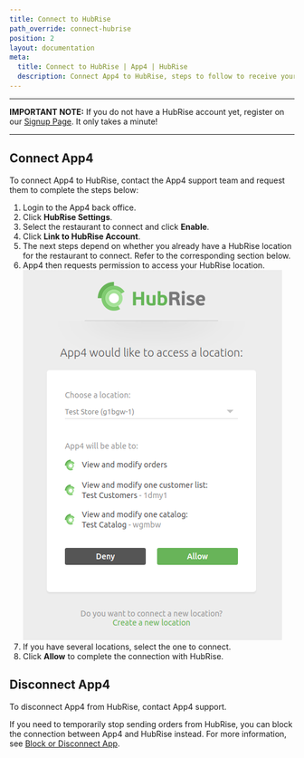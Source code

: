 ```yaml
---
title: Connect to HubRise
path_override: connect-hubrise
position: 2
layout: documentation
meta:
  title: Connect to HubRise | App4 | HubRise
  description: Connect App4 to HubRise, steps to follow to receive your App4 orders in your EPOS.
---
```


---

**IMPORTANT NOTE:** If you do not have a HubRise account yet, register on our [Signup Page](https://manager.hubrise.com/signup). It only takes a minute!

---

## Connect App4

To connect App4 to HubRise, contact the App4 support team and request them to complete the steps below:

1. Login to the App4 back office.
1. Click **HubRise Settings**.
1. Select the restaurant to connect and click **Enable**.
1. Click **Link to HubRise Account**.
1. The next steps depend on whether you already have a HubRise location for the restaurant to connect. Refer to the corresponding section below.
1. App4 then requests permission to access your HubRise location.
   ![Connect App4 to HubRise](./images/008-connect-to-hubrise.png)
1. If you have several locations, select the one to connect.
1. Click **Allow** to complete the connection with HubRise.

## Disconnect App4

To disconnect App4 from HubRise, contact App4 support.

If you need to temporarily stop sending orders from HubRise, you can block the connection between App4 and HubRise instead. For more information, see [Block or Disconnect App](/docs/connections#block-or-disconnect-an-app).
